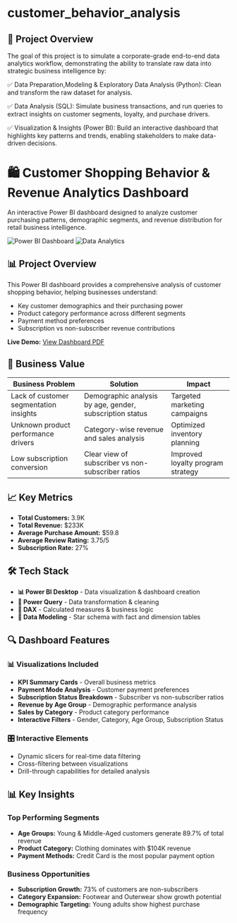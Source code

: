 # customer_behavior_analysis
##  📌 Project Overview
The goal of this project is to simulate a corporate-grade end-to-end data analytics workflow, demonstrating the ability to translate raw data into strategic business intelligence by:

✅ Data Preparation,Modeling & Exploratory Data Analysis (Python): Clean and transform the raw dataset for analysis.

✅ Data Analysis (SQL): Simulate business transactions, and run queries to extract insights on customer segments, loyalty, and purchase drivers.

✅ Visualization & Insights (Power BI): Build an interactive dashboard that highlights key patterns and trends, enabling stakeholders to make data-driven decisions.

# 🛍️ Customer Shopping Behavior & Revenue Analytics Dashboard

An interactive Power BI dashboard designed to analyze customer purchasing patterns, demographic segments, and revenue distribution for retail business intelligence.

![Power BI Dashboard](https://img.shields.io/badge/Power_BI-F2C811?style=for-the-badge&logo=powerbi&logoColor=black)
![Data Analytics](https://img.shields.io/badge/Data_Analytics-008FFA?style=for-the-badge&logo=databricks&logoColor=white)

## 📊 Project Overview

This Power BI dashboard provides a comprehensive analysis of customer shopping behavior, helping businesses understand:
- Key customer demographics and their purchasing power
- Product category performance across different segments
- Payment method preferences
- Subscription vs non-subscriber revenue contributions

**Live Demo:** [View Dashboard PDF](customer_behavior_Dashboard.pdf)

## 🎯 Business Value

| Business Problem | Solution | Impact |
|------------------|----------|--------|
| Lack of customer segmentation insights | Demographic analysis by age, gender, subscription status | Targeted marketing campaigns |
| Unknown product performance drivers | Category-wise revenue and sales analysis | Optimized inventory planning |
| Low subscription conversion | Clear view of subscriber vs non-subscriber ratios | Improved loyalty program strategy |

## 📈 Key Metrics

- **Total Customers:** 3.9K
- **Total Revenue:** $233K
- **Average Purchase Amount:** $59.8
- **Average Review Rating:** 3.75/5
- **Subscription Rate:** 27%

## 🛠️ Tech Stack

- **📊 Power BI Desktop** - Data visualization & dashboard creation
- **📂 Power Query** - Data transformation & cleaning
- **🧠 DAX** - Calculated measures & business logic
- **📝 Data Modeling** - Star schema with fact and dimension tables


## 🔍 Dashboard Features

### 📊 Visualizations Included
- **KPI Summary Cards** - Overall business metrics
- **Payment Mode Analysis** - Customer payment preferences
- **Subscription Status Breakdown** - Subscriber vs non-subscriber ratios
- **Revenue by Age Group** - Demographic performance analysis
- **Sales by Category** - Product category performance
- **Interactive Filters** - Gender, Category, Age Group, Subscription Status

### 🎛️ Interactive Elements
- Dynamic slicers for real-time data filtering
- Cross-filtering between visualizations
- Drill-through capabilities for detailed analysis

## 📊 Key Insights

### Top Performing Segments
- **Age Groups:** Young & Middle-Aged customers generate 89.7% of total revenue
- **Product Category:** Clothing dominates with $104K revenue
- **Payment Methods:** Credit Card is the most popular payment option

### Business Opportunities
- **Subscription Growth:** 73% of customers are non-subscribers
- **Category Expansion:** Footwear and Outerwear show growth potential
- **Demographic Targeting:** Young adults show highest purchase frequency

